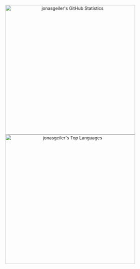 <p align="center">
 <a href="https://github.com/jonasgeiler#js-contribution-activity" title="View jonasgeiler's Activity">
  <img alt="jonasgeiler's GitHub Statistics" src="https://github-readme-stats.vercel.app/api?username=jonasgeiler&count_private=true&include_all_commits=true&theme=dark&icon_color=fff&line_height=29&show_icons=true&hide_border=true&border_radius=15&hide_title=true" width="415" hspace="3">
 </a>
  
 <a href="https://github.com/jonasgeiler?tab=repositories" title="View jonasgeiler's Repositories">
  <img alt="jonasgeiler's Top Languages" src="https://github-readme-stats.vercel.app/api/top-langs/?username=jonasgeiler&theme=dark&layout=compact&hide_border=true&border_radius=15&hide_title=true" width="415" hspace="3">
 </a>
</p>
